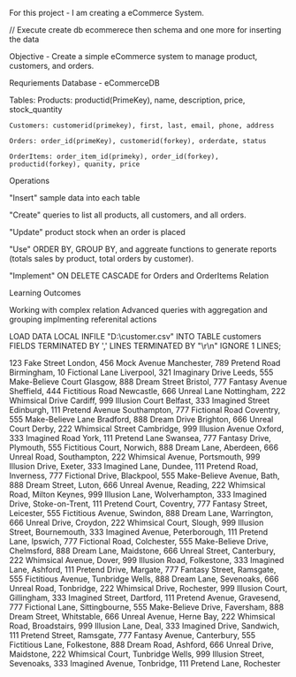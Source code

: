 For this project - I am creating a eCommerce System.

// Execute create db ecommerece then schema and one more for inserting the data


Objective - Create a simple eCommerce system to manage product, customers, and orders.

Requriements
Database - eCommerceDB

Tables:
    Products: productid(PrimeKey), name, description, price, stock_quantity

    Customers: customerid(primekey), first, last, email, phone, address

    Orders: order_id(primeKey), customerid(forkey), orderdate, status

    OrderItems: order_item_id(primeky), order_id(forkey), productid(forkey), quanity, price


Operations

"Insert" sample data into each table

"Create" queries to list all products, all customers, and all orders.

"Update" product stock when an order is placed

"Use" ORDER BY, GROUP BY, and aggreate functions to generate reports (totals sales by product, total orders by customer).

"Implement" ON DELETE CASCADE for Orders and OrderItems Relation

Learning Outcomes

Working with complex relation
Advanced queries with aggregation and grouping
implmenting referenital actions



LOAD DATA LOCAL INFILE "D:\customer.csv"
INTO TABLE customers
FIELDS TERMINATED BY ','
LINES TERMINATED BY "\r\n"
IGNORE 1 LINES;


123 Fake Street London, 456 Mock Avenue Manchester, 789 Pretend Road Birmingham, 10 Fictional Lane Liverpool, 321 Imaginary Drive Leeds, 555 Make-Believe Court Glasgow, 888 Dream Street Bristol, 777 Fantasy Avenue Sheffield, 444 Fictitious Road Newcastle, 666 Unreal Lane Nottingham, 222 Whimsical Drive Cardiff, 999 Illusion Court Belfast, 333 Imagined Street Edinburgh, 111 Pretend Avenue Southampton, 777 Fictional Road Coventry, 555 Make-Believe Lane Bradford, 888 Dream Drive Brighton, 666 Unreal Court Derby, 222 Whimsical Street Cambridge, 999 Illusion Avenue Oxford, 333 Imagined Road York, 111 Pretend Lane Swansea, 777 Fantasy Drive, Plymouth, 555 Fictitious Court, Norwich, 888 Dream Lane, Aberdeen, 666 Unreal Road, Southampton, 222 Whimsical Avenue, Portsmouth, 999 Illusion Drive, Exeter, 333 Imagined Lane, Dundee, 111 Pretend Road, Inverness, 777 Fictional Drive, Blackpool, 555 Make-Believe Avenue, Bath, 888 Dream Street, Luton, 666 Unreal Avenue, Reading, 222 Whimsical Road, Milton Keynes, 999 Illusion Lane, Wolverhampton, 333 Imagined Drive, Stoke-on-Trent, 111 Pretend Court, Coventry, 777 Fantasy Street, Leicester, 555 Fictitious Avenue, Swindon, 888 Dream Lane, Warrington, 666 Unreal Drive, Croydon, 222 Whimsical Court, Slough, 999 Illusion Street, Bournemouth, 333 Imagined Avenue, Peterborough, 111 Pretend Lane, Ipswich, 777 Fictional Road, Colchester, 555 Make-Believe Drive, Chelmsford, 888 Dream Lane, Maidstone, 666 Unreal Street, Canterbury, 222 Whimsical Avenue, Dover, 999 Illusion Road, Folkestone, 333 Imagined Lane, Ashford, 111 Pretend Drive, Margate, 777 Fantasy Street, Ramsgate, 555 Fictitious Avenue, Tunbridge Wells, 888 Dream Lane, Sevenoaks, 666 Unreal Road, Tonbridge, 222 Whimsical Drive, Rochester, 999 Illusion Court, Gillingham, 333 Imagined Street, Dartford, 111 Pretend Avenue, Gravesend, 777 Fictional Lane, Sittingbourne, 555 Make-Believe Drive, Faversham, 888 Dream Street, Whitstable, 666 Unreal Avenue, Herne Bay, 222 Whimsical Road, Broadstairs, 999 Illusion Lane, Deal, 333 Imagined Drive, Sandwich, 111 Pretend Street, Ramsgate, 777 Fantasy Avenue, Canterbury, 555 Fictitious Lane, Folkestone, 888 Dream Road, Ashford, 666 Unreal Drive, Maidstone, 222 Whimsical Court, Tunbridge Wells, 999 Illusion Street, Sevenoaks, 333 Imagined Avenue, Tonbridge, 111 Pretend Lane, Rochester